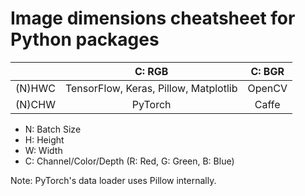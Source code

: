 # Image dimensions cheatsheet for Python packages

|  | C: RGB | C: BGR |
| :---: | :---: |:---: |
|(N)HWC | TensorFlow, Keras, Pillow, Matplotlib | OpenCV |
|(N)CHW | PyTorch | Caffe |

- N: Batch Size
- H: Height
- W: Width
- C: Channel/Color/Depth (R: Red, G: Green, B: Blue)

Note: PyTorch's data loader uses Pillow internally.

